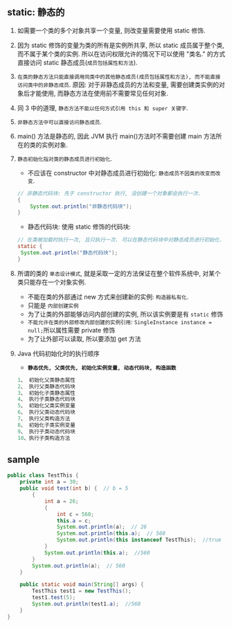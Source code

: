## static: 静态的

1. 如需要一个类的多个对象共享一个变量, 则改变量需要使用 static 修饰.
2. 因为 static 修饰的变量为类的所有是实例所共享, 所以 static 成员属于整个类, 而不属于某个类的实例. 所以在访问权限允许的情况下可以使用 "类名." 的方式直接访问 static 静态成员(`成员包括属性和方法`).
3. `在类的静态方法只能直接调用同类中的其他静态成员(成员包括属性和方法), 而不能直接访问类中的非静态成员`. 原因: 对于非静态成员的方法和变量, 需要创建类实例的对象后才能使用, 而静态方法在使用前不需要常见任何对象.
4. 同 3 中的道理, `静态方法不能以任何方式引用 this 和 super 关键字`.
5. `非静态方法中可以直接访问静态成员`.
6. main() 方法是静态的, 因此 JVM 执行 main()方法时不需要创建 main 方法所在的类的实例对象.
7. `静态初始化指对类的静态成员进行初始化`.

   - 不应该在 constructor 中对静态成员进行初始化: `静态成员不因类的改变而改变`.

   ```java
   // 非静态代码块: 先于 constructor 执行, 没创建一个对象都会执行一次.
   {
       System.out.println("非静态代码块");
   }
   ```

   - 静态代码块: 使用 static 修饰的代码块:

   ```java
   // 在类被加载时执行一次, 且只执行一次. 可以在静态代码块中对静态成员进行初始化.
   static {
    System.out.println("静态代码块");
   }
   ```

8. 所谓的类的 `单态设计模式`, 就是采取一定的方法保证在整个软件系统中, 对某个类只能存在一个对象实例.

   - 不能在类的外部通过 new 方式来创建新的实例: `构造器私有化`.
   - 只能是 `内部创建实例`
   - 为了让类的外部能够访问内部创建的实例, 所以该实例要是有 `static` 修饰
   - `不能允许在类的外部修改内部创建的实例引用`: `SingleInstance instance = null;`所以属性需要 private 修饰
   - 为了让外部可以读取, 所以要添加 get 方法

9. Java 代码初始化时的执行顺序

   - **`静态优先, 父类优先, 初始化实例变量, 动态代码块, 构造函数`**

   ```java
   1、 初始化父类静态属性
   2、 执行父类静态代码块
   3、 初始化子类静态属性
   4、 执行子类静态代码块
   5、 初始化父类实例变量
   6、 执行父类动态代码块
   7、 执行父类构造方法
   8、 初始化子类实例变量
   9、 执行子类动态代码块
   10、执行子类构造方法
   ```

## sample

```java
public class TestThis {
    private int a = 30;
    public void test(int b) {  // b = 5
        {
            int a = 26;
            {
                int c = 560;
                this.a = c;
                System.out.println(a);  // 26
                System.out.println(this.a);  // 560
                System.out.println(this instanceof TestThis);  //true
            }
            System.out.println(this.a);  //560
        }
        System.out.println(a);  // 560
    }

    public static void main(String[] args) {
        TestThis test1 = new TestThis();
        test1.test(5);
        System.out.println(test1.a);  //560
    }
}
```
